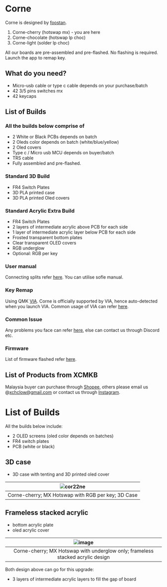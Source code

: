 # Corne 

Corne is designed by [foostan](https://github.com/foostan/crkbd).

1. Corne-cherry (hotswap mx) - you are here
2. Corne-chocolate (hotswap lp choc)
3. Corne-light (solder lp choc)

All our boards are pre-assembled and pre-flashed. No flashing is required. Launch the app to remap key.

## What do you need?
- Micro-usb cable or type c cable depends on your purchase/batch
- 42 3/5 pins switches mx 
- 42 keycaps

## List of Builds
### All the builds below comprise of
- 2 White or Black PCBs depends on batch
- 2 Oleds color depends on batch (white/blue/yellow)
- 2 Oled covers
- Type c / Micro usb MCU depends on buyer/batch
- TRS cable
- Fully assembled and pre-flashed.

### Standard 3D Build
- FR4 Switch Plates
- 3D PLA printed case
- 3D PLA printed Oled covers

### Standard Acrylic Extra Build
- FR4 Switch Plates
- 2 layers of intermediate acrylic above PCB for each side
- 1 layer of intermediate acrylic layer below PCB for each side
- Frosted transparent bottom plates
- Clear transparent OLED covers
- RGB underglow
- Optional: RGB per key

### User manual
Connecting splits refer [here](https://github.com/superxc3/xcmkb/blob/main/list%20of%20items/list%20of%20keyboards/60percent/sofle/user%20manual.md#part-a-connect). You can utilise sofle manual.

### Key Remap
Using QMK [VIA](https://github.com/superxc3/xcmkb/blob/main/list%20of%20guide/key%20remap.md). Corne is officially supported by VIA, hence auto-detected when you launch VIA. Common usage of VIA can refer [here](https://github.com/superxc3/xcmkb/blob/main/list%20of%20guide/via-guide.md). 

### Common Issue
Any problems you face can refer [here](https://github.com/superxc3/xcmkb/blob/main/list%20of%20guide/common%20issues.md), else can contact us through Discord etc.

### Firmware
List of firmware flashed refer [here](https://github.com/superxc3/xcmkb/tree/main/list%20of%20items/list%20of%20keyboards/40percent/corne/firmware).

## List of Products from XCMKB
Malaysia buyer can purchase through [Shopee](https://shopee.com.my/42-Corne-Kailh-Mx-Hotswap-Cornr-LP-Choc-Low-Profile-Ergo-Split-Mechanical-Keyboard-OLED-Screen-Open-Source-QMK-i.147025799.3041699833?sp_atk=df65d657-d90d-47c1-92f0-8485a15fe1c6), others please email us @[xchclow@gmail.com](mailto:xchclow@gmail.com) or contact us through [Instagram](https://www.instagram.com/_xcmkb_/?hl=en). 

# List of Builds

All the builds below include:
- 2 OLED screens (oled color depends on batches)
- FR4 switch plates
- PCB (white or black)

## 3D case 
- 3D case with tenting and 3D printed oled cover

|![cor22ne](https://user-images.githubusercontent.com/79617315/155439971-86c976f9-0ff5-4ece-a23a-1a7bd38a91a8.jpg)|
|:--:|
| Corne-cherry; MX Hotswap with RGB per key; 3D Case |

## Frameless stacked acrylic 
- bottom acrylic plate
- oled acrylic cover


| ![image](https://user-images.githubusercontent.com/79617315/161381040-701fb2c6-cd84-4aa1-acac-c404ead944f6.png)|
|:--:|
| Corne-cherry; MX Hotswap with underglow only; frameless stacked acrylic design |

Both design above can go for this upgrade:
- 3 layers of intermediate acrylic layers to fill the gap of board






